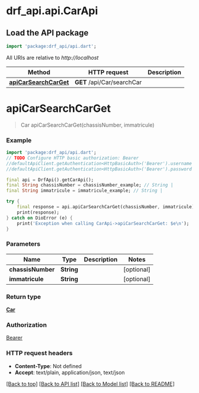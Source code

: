 # drf_api.api.CarApi

## Load the API package
```dart
import 'package:drf_api/api.dart';
```

All URIs are relative to *http://localhost*

Method | HTTP request | Description
------------- | ------------- | -------------
[**apiCarSearchCarGet**](CarApi.md#apicarsearchcarget) | **GET** /api/Car/searchCar | 


# **apiCarSearchCarGet**
> Car apiCarSearchCarGet(chassisNumber, immatricule)



### Example
```dart
import 'package:drf_api/api.dart';
// TODO Configure HTTP basic authorization: Bearer
//defaultApiClient.getAuthentication<HttpBasicAuth>('Bearer').username = 'YOUR_USERNAME'
//defaultApiClient.getAuthentication<HttpBasicAuth>('Bearer').password = 'YOUR_PASSWORD';

final api = DrfApi().getCarApi();
final String chassisNumber = chassisNumber_example; // String | 
final String immatricule = immatricule_example; // String | 

try {
    final response = api.apiCarSearchCarGet(chassisNumber, immatricule);
    print(response);
} catch on DioError (e) {
    print('Exception when calling CarApi->apiCarSearchCarGet: $e\n');
}
```

### Parameters

Name | Type | Description  | Notes
------------- | ------------- | ------------- | -------------
 **chassisNumber** | **String**|  | [optional] 
 **immatricule** | **String**|  | [optional] 

### Return type

[**Car**](Car.md)

### Authorization

[Bearer](../README.md#Bearer)

### HTTP request headers

 - **Content-Type**: Not defined
 - **Accept**: text/plain, application/json, text/json

[[Back to top]](#) [[Back to API list]](../README.md#documentation-for-api-endpoints) [[Back to Model list]](../README.md#documentation-for-models) [[Back to README]](../README.md)

